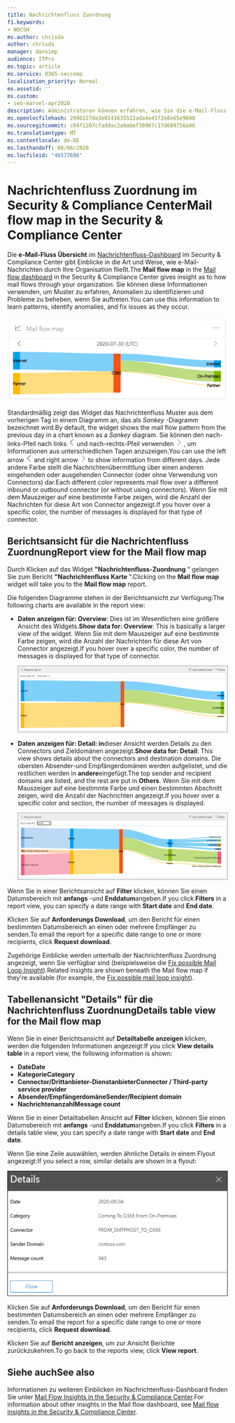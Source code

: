```yaml
---
title: Nachrichtenfluss Zuordnung
f1.keywords:
- NOCSH
ms.author: chrisda
author: chrisda
manager: dansimp
audience: ITPro
ms.topic: article
ms.service: O365-seccomp
localization_priority: Normal
ms.assetid: ''
ms.custom:
- seo-marvel-apr2020
description: Administratoren können erfahren, wie Sie die e-Mail-Fluss Zuordnung im Nachrichtenfluss-Dashboard im Security & Compliance Center verwenden, um zu visualisieren und nachzuverfolgen, wie e-Mail-Nachrichten zu und von Ihrer Organisation über Connectors und ohne Connectors verwendet werden.
ms.openlocfilehash: 2996227de3e0141635522ada4e41f2e8e65e9040
ms.sourcegitcommit: c04f1207cfaddac2a9abef38967c17d689756a96
ms.translationtype: MT
ms.contentlocale: de-DE
ms.lasthandoff: 08/06/2020
ms.locfileid: "46577696"
---
```

# <a name="mail-flow-map-in-the-security--compliance-center"></a><span data-ttu-id="c9f76-103">Nachrichtenfluss Zuordnung im Security & Compliance Center</span><span class="sxs-lookup"><span data-stu-id="c9f76-103">Mail flow map in the Security & Compliance Center</span></span>

<span data-ttu-id="c9f76-104">Die **e-Mail-Fluss Übersicht** im [Nachrichtenfluss-Dashboard](mail-flow-insights-v2.md) im Security & Compliance Center gibt Einblicke in die Art und Weise, wie e-Mail-Nachrichten durch Ihre Organisation fließt.</span><span class="sxs-lookup"><span data-stu-id="c9f76-104">The **Mail flow map** in the [Mail flow dashboard](mail-flow-insights-v2.md) in the Security & Compliance Center gives insight as to how mail flows through your organization.</span></span> <span data-ttu-id="c9f76-105">Sie können diese Informationen verwenden, um Muster zu erfahren, Anomalien zu identifizieren und Probleme zu beheben, wenn Sie auftreten.</span><span class="sxs-lookup"><span data-stu-id="c9f76-105">You can use this information to learn patterns, identify anomalies, and fix issues as they occur.</span></span>

![Nachrichtenfluss-Zuordnungs Widget im Nachrichtenfluss-Dashboard im Security & Compliance Center](../../media/mfi-mail-flow-map-widget.png)

<span data-ttu-id="c9f76-107">Standardmäßig zeigt das Widget das Nachrichtenfluss Muster aus dem vorherigen Tag in einem Diagramm an, das als *Sankey* -Diagramm bezeichnet wird.</span><span class="sxs-lookup"><span data-stu-id="c9f76-107">By default, the widget shows the mail flow pattern from the previous day in a chart known as a *Sankey* diagram.</span></span> <span data-ttu-id="c9f76-108">Sie können den nach-links-Pfeil nach links ![ ](../../media/scc-left-arrow.png) und nach-rechts-Pfeil verwenden ![ ](../../media/scc-right-arrow.png) , um Informationen aus unterschiedlichen Tagen anzuzeigen.</span><span class="sxs-lookup"><span data-stu-id="c9f76-108">You can use the left arrow ![Left arrow](../../media/scc-left-arrow.png) and right arrow ![Right arrow](../../media/scc-right-arrow.png) to show information from different days.</span></span> <span data-ttu-id="c9f76-109">Jede andere Farbe stellt die Nachrichtenübermittlung über einen anderen eingehenden oder ausgehenden Connector (oder ohne Verwendung von Connectors) dar.</span><span class="sxs-lookup"><span data-stu-id="c9f76-109">Each different color represents mail flow over a different inbound or outbound connector (or without using connectors).</span></span> <span data-ttu-id="c9f76-110">Wenn Sie mit dem Mauszeiger auf eine bestimmte Farbe zeigen, wird die Anzahl der Nachrichten für diese Art von Connector angezeigt.</span><span class="sxs-lookup"><span data-stu-id="c9f76-110">If you hover over a specific color, the number of messages is displayed for that type of connector.</span></span>

## <a name="report-view-for-the-mail-flow-map"></a><span data-ttu-id="c9f76-111">Berichtsansicht für die Nachrichtenfluss Zuordnung</span><span class="sxs-lookup"><span data-stu-id="c9f76-111">Report view for the Mail flow map</span></span>

<span data-ttu-id="c9f76-112">Durch Klicken auf das Widget **"Nachrichtenfluss-Zuordnung** " gelangen Sie zum Bericht **"Nachrichtenfluss Karte** ".</span><span class="sxs-lookup"><span data-stu-id="c9f76-112">Clicking on the **Mail flow map** widget will take you to the **Mail flow map** report.</span></span>

<span data-ttu-id="c9f76-113">Die folgenden Diagramme stehen in der Berichtsansicht zur Verfügung:</span><span class="sxs-lookup"><span data-stu-id="c9f76-113">The following charts are available in the report view:</span></span>

- <span data-ttu-id="c9f76-114">**Daten anzeigen für: Overview**: Dies ist im Wesentlichen eine größere Ansicht des Widgets.</span><span class="sxs-lookup"><span data-stu-id="c9f76-114">**Show data for: Overview**: This is basically a larger view of the widget.</span></span> <span data-ttu-id="c9f76-115">Wenn Sie mit dem Mauszeiger auf eine bestimmte Farbe zeigen, wird die Anzahl der Nachrichten für diese Art von Connector angezeigt.</span><span class="sxs-lookup"><span data-stu-id="c9f76-115">If you hover over a specific color, the number of messages is displayed for that type of connector.</span></span>

  ![Übersichtsansicht im Bericht "Nachrichtenfluss Übersicht"](../../media/mfi-mail-flow-map-report-overview.png)

- <span data-ttu-id="c9f76-117">**Daten anzeigen für: Detail: in**dieser Ansicht werden Details zu den Connectors und Zieldomänen angezeigt.</span><span class="sxs-lookup"><span data-stu-id="c9f76-117">**Show data for: Detail**: This view shows details about the connectors and destination domains.</span></span> <span data-ttu-id="c9f76-118">Die obersten Absender-und Empfängerdomänen werden aufgelistet, und die restlichen werden in **andere**eingefügt.</span><span class="sxs-lookup"><span data-stu-id="c9f76-118">The top sender and recipient domains are listed, and the rest are put in **Others**.</span></span> <span data-ttu-id="c9f76-119">Wenn Sie mit dem Mauszeiger auf eine bestimmte Farbe und einen bestimmten Abschnitt zeigen, wird die Anzahl der Nachrichten angezeigt.</span><span class="sxs-lookup"><span data-stu-id="c9f76-119">If you hover over a specific color and section, the number of messages is displayed.</span></span>

  ![Detail Ansicht im Nachrichtenfluss-Zuordnungsbericht](../../media/mfi-mail-flow-map-report-detail.png)

<span data-ttu-id="c9f76-121">Wenn Sie in einer Berichtsansicht auf **Filter** klicken, können Sie einen Datumsbereich mit **anfangs** -und **Enddatum**angeben.</span><span class="sxs-lookup"><span data-stu-id="c9f76-121">If you click **Filters** in a report view, you can specify a date range with **Start date** and **End date**.</span></span>

<span data-ttu-id="c9f76-122">Klicken Sie auf **Anforderungs Download**, um den Bericht für einen bestimmten Datumsbereich an einen oder mehrere Empfänger zu senden.</span><span class="sxs-lookup"><span data-stu-id="c9f76-122">To email the report for a specific date range to one or more recipients, click **Request download**.</span></span>

<span data-ttu-id="c9f76-123">Zugehörige Einblicke werden unterhalb der Nachrichtenfluss Zuordnung angezeigt, wenn Sie verfügbar sind (beispielsweise die [Fix possible Mail Loop Insight](mfi-mail-loop-insight.md)).</span><span class="sxs-lookup"><span data-stu-id="c9f76-123">Related insights are shown beneath the Mail flow map if they're available (for example, the [Fix possible mail loop insight](mfi-mail-loop-insight.md)).</span></span>

## <a name="details-table-view-for-the-mail-flow-map"></a><span data-ttu-id="c9f76-124">Tabellenansicht "Details" für die Nachrichtenfluss Zuordnung</span><span class="sxs-lookup"><span data-stu-id="c9f76-124">Details table view for the Mail flow map</span></span>

<span data-ttu-id="c9f76-125">Wenn Sie in einer Berichtsansicht auf **Detailtabelle anzeigen** klicken, werden die folgenden Informationen angezeigt:</span><span class="sxs-lookup"><span data-stu-id="c9f76-125">If you click **View details table** in a report view, the following information is shown:</span></span>

- <span data-ttu-id="c9f76-126">**Date**</span><span class="sxs-lookup"><span data-stu-id="c9f76-126">**Date**</span></span>
- <span data-ttu-id="c9f76-127">**Kategorie**</span><span class="sxs-lookup"><span data-stu-id="c9f76-127">**Category**</span></span>
- <span data-ttu-id="c9f76-128">**Connector/Drittanbieter-Dienstanbieter**</span><span class="sxs-lookup"><span data-stu-id="c9f76-128">**Connector / Third-party service provider**</span></span>
- <span data-ttu-id="c9f76-129">**Absender/Empfängerdomäne**</span><span class="sxs-lookup"><span data-stu-id="c9f76-129">**Sender/Recipient domain**</span></span>
- <span data-ttu-id="c9f76-130">**Nachrichtenanzahl**</span><span class="sxs-lookup"><span data-stu-id="c9f76-130">**Message count**</span></span>

<span data-ttu-id="c9f76-131">Wenn Sie in einer Detailtabellen Ansicht auf **Filter** klicken, können Sie einen Datumsbereich mit **anfangs** -und **Enddatum**angeben.</span><span class="sxs-lookup"><span data-stu-id="c9f76-131">If you click **Filters** in a details table view, you can specify a date range with **Start date** and **End date**.</span></span>

<span data-ttu-id="c9f76-132">Wenn Sie eine Zeile auswählen, werden ähnliche Details in einem Flyout angezeigt:</span><span class="sxs-lookup"><span data-stu-id="c9f76-132">If you select a row, similar details are shown in a flyout:</span></span>

![Details-Flyout aus der Detailtabelle der Nachrichtenfluss Zuordnung](../../media/mfi-mail-flow-map-view-details-table-details.png)

<span data-ttu-id="c9f76-134">Klicken Sie auf **Anforderungs Download**, um den Bericht für einen bestimmten Datumsbereich an einen oder mehrere Empfänger zu senden.</span><span class="sxs-lookup"><span data-stu-id="c9f76-134">To email the report for a specific date range to one or more recipients, click **Request download**.</span></span>

<span data-ttu-id="c9f76-135">Klicken Sie auf **Bericht anzeigen**, um zur Ansicht Berichte zurückzukehren.</span><span class="sxs-lookup"><span data-stu-id="c9f76-135">To go back to the reports view, click **View report**.</span></span>

## <a name="see-also"></a><span data-ttu-id="c9f76-136">Siehe auch</span><span class="sxs-lookup"><span data-stu-id="c9f76-136">See also</span></span>

<span data-ttu-id="c9f76-137">Informationen zu weiteren Einblicken im Nachrichtenfluss-Dashboard finden Sie unter [Mail Flow Insights in the Security & Compliance Center](mail-flow-insights-v2.md).</span><span class="sxs-lookup"><span data-stu-id="c9f76-137">For information about other insights in the Mail flow dashboard, see [Mail flow insights in the Security & Compliance Center](mail-flow-insights-v2.md).</span></span>
